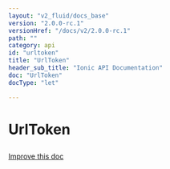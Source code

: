 ```yaml
---
layout: "v2_fluid/docs_base"
version: "2.0.0-rc.1"
versionHref: "/docs/v2/2.0.0-rc.1"
path: ""
category: api
id: "urltoken"
title: "UrlToken"
header_sub_title: "Ionic API Documentation"
doc: "UrlToken"
docType: "let"

---
```










<h1 class="api-title">
<a class="anchor" name="url-token" href="#url-token"></a>

UrlToken





</h1>

<a class="improve-v2-docs" href="http://github.com/driftyco/ionic/edit/master//src/platform/query-params.ts#L34">
Improve this doc
</a>










<!-- @usage tag -->


<!-- @property tags -->



<!-- instance methods on the class -->




<!-- related link --><!-- end content block -->


<!-- end body block -->

